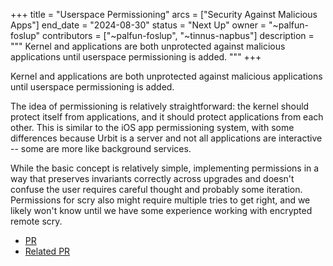 +++
title = "Userspace Permissioning"
arcs = ["Security Against Malicious Apps"]
end_date = "2024-08-30"
status = "Next Up"
owner = "~palfun-foslup"
contributors = ["~palfun-foslup", "~tinnus-napbus"]
description = """
Kernel and applications are both unprotected against malicious applications until userspace permissioning is added.
"""
+++

Kernel and applications are both unprotected against malicious applications
until userspace permissioning is added.

The idea of permissioning is relatively straightforward: the kernel should
protect itself from applications, and it should protect applications from each
other. This is similar to the iOS app permissioning system, with some
differences because Urbit is a server and not all applications are interactive
-- some are more like background services.

While the basic concept is relatively simple, implementing permissions in a way
that preserves invariants correctly across upgrades and doesn't confuse the user
requires careful thought and probably some iteration. Permissions for scry also
might require multiple tries to get right, and we likely won't know until we
have some experience working with encrypted remote scry.

- [PR](https://github.com/urbit/urbit/pull/6493)
- [Related PR](https://github.com/urbit/urbit/pull/6605)
